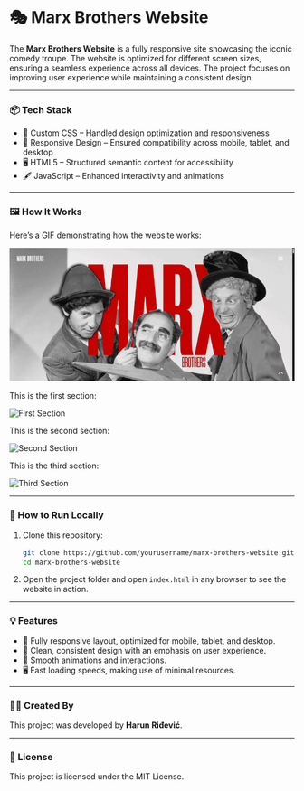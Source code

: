
# 🎭 Marx Brothers Website

The **Marx Brothers Website** is a fully responsive site showcasing the iconic comedy troupe. The website is optimized for different screen sizes, ensuring a seamless experience across all devices. The project focuses on improving user experience while maintaining a consistent design.

---

### 📦 Tech Stack

- 🎨 Custom CSS – Handled design optimization and responsiveness
- 📱 Responsive Design – Ensured compatibility across mobile, tablet, and desktop
- 🖥️ HTML5 – Structured semantic content for accessibility
- 🖋️ JavaScript – Enhanced interactivity and animations

---

### 🖼️ How It Works

Here’s a GIF demonstrating how the website works:

![Website Demo](gifs/demo-gif1.gif)

This is the first section:

![First Section](gifs/demo-gif2.gif)

This is the second section:

![Second Section](gifs/demo-gif3.gif)

This is the third section:

![Third Section](gifs/demo-gif4.gif)

---

### 🚀 How to Run Locally

1. Clone this repository:
   ```bash
   git clone https://github.com/yourusername/marx-brothers-website.git
   cd marx-brothers-website
   ```
2. Open the project folder and open `index.html` in any browser to see the website in action.

---

### 💡 Features

- 📱 Fully responsive layout, optimized for mobile, tablet, and desktop.
- 🎨 Clean, consistent design with an emphasis on user experience.
- 🔄 Smooth animations and interactions.
- 🖥️ Fast loading speeds, making use of minimal resources.

---

### 👨‍💻 Created By

This project was developed by **Harun Riđević**.

---

### 📄 License

This project is licensed under the MIT License.

